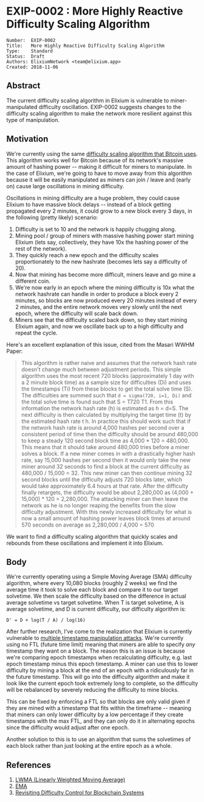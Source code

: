 # EXIP-0002 : More Highly Reactive Difficulty Scaling Algorithm

```
Number:  EXIP-0002
Title:   More Highly Reactive Difficulty Scaling Algorithm
Type:    Standard
Status:  Draft
Authors: ElixiumNetwork <team@elixium.app>
Created: 2018-11-06
```

## Abstract

The current difficulty scaling algorithm in Elixium is vulnerable to miner-manipulated difficulty oscillation. EXIP-0002 suggests changes to the difficulty scaling algorithm to make the network more resilient against this type of manipulation.

## Motivation

We're currently using the same [difficulty scaling algorithm that Bitcoin uses](https://en.bitcoin.it/wiki/Difficulty). This algorithm works well for Bitcoin because of its network's massive amount of hashing power -- making it difficult for miners to manipulate. In the case of Elixium, we're going to have to move away from this algorithm because it will be easily manipulated as miners can join / leave and (early on) cause large oscillations in mining difficulty.

Oscillations in mining difficulty are a huge problem, they could cause Elixium to have massive block delays -- instead of a block getting propagated every 2 minutes, it could grow to a new block every 3 days, in the following (pretty likely) scenario:

1. Difficulty is set to 10 and the network is happily chugging along.
2. Mining pool / group of miners with massive hashing power start mining Elixium (lets say, collectively, they have 10x the hashing power of the rest of the network).
3. They quickly reach a new epoch and the difficulty scales proportionately to the new hashrate (becomes lets say a difficulty of 20).
4. Now that mining has become more difficult, miners leave and go mine a different coin.
5. We're now early in an epoch where the mining difficulty is 10x what the network hashrate can handle in order to produce a block every 2 minutes, so blocks are now produced every 20 minutes instead of every 2 minutes, and the entire network moves very slowly until the next epoch, where the difficulty will scale back down.
6. Miners see that the difficulty scaled back down, so they start mining Elixium again, and now we oscillate back up to a high difficulty and repeat the cycle.

Here's an excellent explanation of this issue, cited from the Masari WWHM Paper: 
> This algorithm is rather naive and assumes that the
network hash rate doesn't change much between adjustment periods. This simple
algorithm uses the most recent 720 blocks (approximately 1 day with a 2 minute
block time) as a sample size for difficulties (Di) and uses the timestamps (Ti) from
these blocks to get the total solve time (S). The difficulties are summed such that
`d = sigma(720, i=1, Di)` and the total solve time is found such that S = T720
T1. From this
information the network hash rate (h) is estimated as h = d=S. The next difficulty is
then calculated by multiplying the target time (t) by the estimated hash rate t  h. In
practice this should work such that if the network hash rate is around 4,000 hashes per
second over a consistent period of time then the difficulty should be around 480,000
to keep a steady 120 second block time as 4,000 * 120 = 480,000. This means that it
should take around 480,000 tries before a miner solves a block. If a new miner comes
in with a drastically higher hash rate, say 15,000 hashes per second then it would
only take the new miner around 32 seconds to find a block at the current difficulty as
480,000 / 15,000 = 32. This new miner can then continue mining 32 second blocks until
the difficulty adjusts 720 blocks later, which would take approximately 6.4 hours at
that rate. After the difficulty finally retargets, the difficulty would be about 2,280,000
as (4,000 + 15,000) * 120 = 2,280,000. The attacking miner can then leave the network
as he is no longer reaping the benefits from the slow difficulty adjustment. With this
newly increased difficulty for what is now a small amount of hashing power leaves
block times at around 570 seconds on average as 2,280,000 / 4,000 = 570

We want to find a difficulty scaling algorithm that quickly scales and rebounds from these oscillations and implement it into Elixium.

## Body

We're currently operating using a Simple Moving Average (SMA) difficulty algorithm, where every 10,080 blocks (roughly 2 weeks) we find the average time it took to solve each block and compare it to our target solvetime. We then scale the difficulty based on the difference in actual average solvetime vs target solvetime. When T is target solvetime, A is average solvetime, and D is current difficulty, our difficulty algorithm is:

```
D' = D + log(T / A) / log(16)
```

After further research, I've come to the realization that Elixium is currently vulnerable to [multiple timestamp manipulation attacks](https://github.com/zawy12/difficulty-algorithms/issues/30). We're currently using no FTL (future time limit) meaning that miners are able to specify _any_ timestamp they want on a block. The reason this is an issue is because we're comparing epoch timestamps when recalculating difficulty, e.g. last epoch timestamp minus this epoch timestamp. A miner can use this to lower difficulty by mining a block at the end of an epoch with a ridiculously far in the future timestamp. This will go into the difficulty algorithm and make it look like the current epoch took extremely long to complete, so the difficulty will be rebalanced by severely reducing the difficulty to mine blocks.

This can be fixed by enforcing a FTL so that blocks are only valid given if they are mined with a timestamp that fits within the timeframe -- meaning that miners can only lower difficulty by a low percentage if they create timestamps with the max FTL, and they can only do it in alternating epochs since the difficulty would adjust after one epoch.

Another solution to this is to use an algorithm that sums the solvetimes of each block rather than just looking at the entire epoch as a whole.

## References

1. [LWMA (Linearly Weighted Moving Average)](https://github.com/zawy12/difficulty-algorithms/issues/3)
2. [EMA](https://github.com/zawy12/difficulty-algorithms/issues/21)
3. [Revisiting Difficulty Control for Blockchain
Systems](https://eprint.iacr.org/2017/731.pdf)
